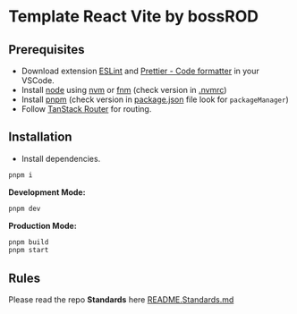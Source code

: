 # Template React Vite by bossROD

## Prerequisites

- Download extension [ESLint](https://marketplace.visualstudio.com/items?itemName=dbaeumer.vscode-eslint) and [Prettier - Code formatter](https://marketplace.visualstudio.com/items?itemName=esbenp.prettier-vscode) in your VSCode.
- Install [node](https://nodejs.org/en) using [nvm](https://github.com/nvm-sh/nvm) or [fnm](https://github.com/Schniz/fnm) (check version in [.nvmrc](./.nvmrc))
- Install [pnpm](https://pnpm.io/) (check version in [package.json](./package.json) file look for `packageManager`)
- Follow [TanStack Router](https://tanstack.com/router/latest/docs/framework/react/overview) for routing.

## Installation

- Install dependencies.

```bash
pnpm i
```

**Development Mode:**

```bash
pnpm dev
```

**Production Mode:**

```bash
pnpm build
pnpm start
```

## Rules

Please read the repo **Standards** here [README.Standards.md](./README.Standards.md)
